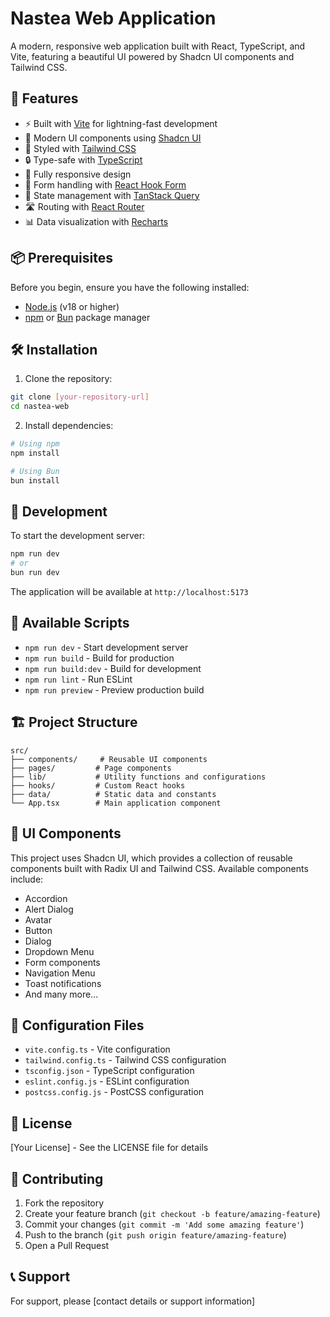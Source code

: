 # Nastea Web Application

A modern, responsive web application built with React, TypeScript, and Vite, featuring a beautiful UI powered by Shadcn UI components and Tailwind CSS.

## 🚀 Features

- ⚡️ Built with [Vite](https://vitejs.dev/) for lightning-fast development
- 🎨 Modern UI components using [Shadcn UI](https://ui.shadcn.com/)
- 💅 Styled with [Tailwind CSS](https://tailwindcss.com/)
- 🔒 Type-safe with [TypeScript](https://www.typescriptlang.org/)
- 📱 Fully responsive design
- 🎯 Form handling with [React Hook Form](https://react-hook-form.com/)
- 🔄 State management with [TanStack Query](https://tanstack.com/query/latest)
- 🛣️ Routing with [React Router](https://reactrouter.com/)
- 📊 Data visualization with [Recharts](https://recharts.org/)

## 📦 Prerequisites

Before you begin, ensure you have the following installed:
- [Node.js](https://nodejs.org/) (v18 or higher)
- [npm](https://www.npmjs.com/) or [Bun](https://bun.sh/) package manager

## 🛠️ Installation

1. Clone the repository:
```bash
git clone [your-repository-url]
cd nastea-web
```

2. Install dependencies:
```bash
# Using npm
npm install

# Using Bun
bun install
```

## 🚀 Development

To start the development server:

```bash
npm run dev
# or
bun run dev
```

The application will be available at `http://localhost:5173`

## 📝 Available Scripts

- `npm run dev` - Start development server
- `npm run build` - Build for production
- `npm run build:dev` - Build for development
- `npm run lint` - Run ESLint
- `npm run preview` - Preview production build

## 🏗️ Project Structure

```
src/
├── components/     # Reusable UI components
├── pages/         # Page components
├── lib/           # Utility functions and configurations
├── hooks/         # Custom React hooks
├── data/          # Static data and constants
└── App.tsx        # Main application component
```

## 🎨 UI Components

This project uses Shadcn UI, which provides a collection of reusable components built with Radix UI and Tailwind CSS. Available components include:

- Accordion
- Alert Dialog
- Avatar
- Button
- Dialog
- Dropdown Menu
- Form components
- Navigation Menu
- Toast notifications
- And many more...

## 🔧 Configuration Files

- `vite.config.ts` - Vite configuration
- `tailwind.config.ts` - Tailwind CSS configuration
- `tsconfig.json` - TypeScript configuration
- `eslint.config.js` - ESLint configuration
- `postcss.config.js` - PostCSS configuration

## 📄 License

[Your License] - See the LICENSE file for details

## 👥 Contributing

1. Fork the repository
2. Create your feature branch (`git checkout -b feature/amazing-feature`)
3. Commit your changes (`git commit -m 'Add some amazing feature'`)
4. Push to the branch (`git push origin feature/amazing-feature`)
5. Open a Pull Request

## 📞 Support

For support, please [contact details or support information]
